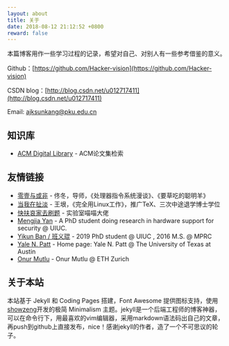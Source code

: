 ```yaml
---
layout: about
title: 关于
date: 2018-08-12 21:12:52 +0800
reward: false
---
```


本篇博客用作一些学习过程的记录，希望对自己、对别人有一些参考借鉴的意义。

Github：[https://github.com/Hacker-vision](https://github.com/Hacker-vision)

CSDN blog：[http://blog.csdn.net/u012717411](http://blog.csdn.net/u012717411)

Email: ajksunkang@pku.edu.cn

## 知识库
* [ACM Digital Library](https://dl.acm.org/) - ACM论文集检索

## 友情链接 
* [零壹与或非](http://blog.sciencenet.cn/home.php?mod=space&uid=102148) - 佟冬，导师，《处理器指令系统漫谈》、《要草吃的聪明羊》
* [当我在扯淡](http://www.yinwang.org/) - 王垠，《完全用Linux工作》，推广TeX、三次中途退学博士学位
* [快扶哀家去刷题](https://www.cnblogs.com/miaowTracy/) - 实验室喵喵大佬
* [Mengjia Yan](http://myan8.web.engr.illinois.edu/research.html) - A PhD student doing research in hardware support for security @ UIUC.
* [Yikun Ban / 班义琨](http://www.banyikun.com) - 2019 PhD student @ UIUC , 2016 M.S. @ MPRC
* [Yale N. Patt](http://users.ece.utexas.edu/~patt/) - Home page: Yale N. Patt @ The University of Texas at Austin
* [Onur Mutlu](https://people.inf.ethz.ch/omutlu/) - Onur Mutlu @ ETH Zurich

## 关于本站

本站基于 Jekyll 和 Coding Pages 搭建，Font Awesome 提供图标支持，使用[showzeng](https://github.com/showzeng/Minimalism)开发的极简 Minimalism 主题。jekyll是一个后端工程师的博客神器，可以在命令行下，用最喜欢的vim编辑器，采用markdown语法码出自己的文章，再push到github上直接发布，nice！感谢jekyll的作者，造了一个不可思议的轮子。
